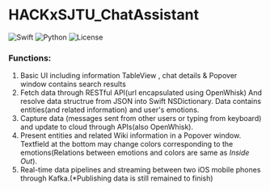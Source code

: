 # HACKxSJTU_ChatAssistant
![Swift](https://img.shields.io/badge/Swift-3.0-orange.svg)
![Python](https://img.shields.io/pypi/pyversions/Django.svg)
![License](https://img.shields.io/packagist/l/doctrine/orm.svg)

### Functions:
1. Basic UI including information TableView , chat details & Popover window contains search results
2. Fetch data through RESTful API(url encapsulated using OpenWhisk) And resolve data structrue from JSON into Swift NSDictionary. Data contains entities(and related information) and user's emotions.
3. Capture data (messages sent from other users or typing from keyboard) and update to cloud through APIs(also OpenWhisk).
4. Present entities and related Wiki information in a Popover window. Textfield at the bottom may change colors corresponding to the emotions(Relations between emotions and colors are same as *Inside Out*). 
5. Real-time data pipelines and streaming between two iOS mobile phones through Kafka.(*Publishing data is still remained to finish)



